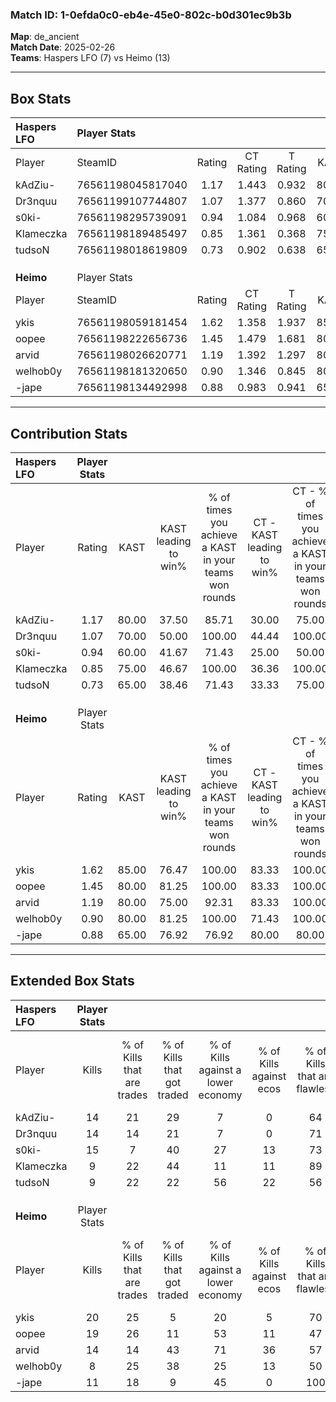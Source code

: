 ### Match ID: 1-0efda0c0-eb4e-45e0-802c-b0d301ec9b3b  
**Map**: de_ancient  
**Match Date**: 2025-02-26  
**Teams**: Haspers LFO (7) vs Heimo (13)  

---  

## Box Stats  

| **Haspers LFO** | Player Stats      |        |           |          |       |      |       |         |        |      |     |
| :- | :- | :-: | :-: | :-: | :-: | :-: | :-: | :-: | :-: | :-: | :-: |
| Player          | SteamID           | Rating | CT Rating | T Rating | KAST  | ADR  | Kills | Assists | Deaths | K/D  | HS% |
| kAdZiu-         | 76561198045817040 |  1.17  |   1.443   |  0.932   | 80.00 | 86.6 |  14   |    3    |   14   | 1.00 | 78  |
| Dr3nquu         | 76561199107744807 |  1.07  |   1.377   |  0.860   | 70.00 | 71.4 |  14   |    3    |   13   | 1.08 | 71  |
| s0ki-           | 76561198295739091 |  0.94  |   1.084   |  0.968   | 60.00 | 64.3 |  15   |    3    |   16   | 0.94 | 53  |
| Klameczka       | 76561198189485497 |  0.85  |   1.361   |  0.368   | 75.00 | 61.6 |   9   |    6    |   14   | 0.64 | 55  |
| tudsoN          | 76561198018619809 |  0.73  |   0.902   |  0.638   | 65.00 | 54.8 |   9   |    5    |   15   | 0.60 | 77  |
|                 |                   |        |           |          |       |      |       |         |        |      |     |
|                 |                   |        |           |          |       |      |       |         |        |      |     |
|                 |                   |        |           |          |       |      |       |         |        |      |     |
| **Heimo**       | Player Stats      |        |           |          |       |      |       |         |        |      |     |
| Player          | SteamID           | Rating | CT Rating | T Rating | KAST  | ADR  | Kills | Assists | Deaths | K/D  | HS% |
| ykis            | 76561198059181454 |  1.62  |   1.358   |  1.937   | 85.00 | 91.8 |  20   |    5    |   9    | 2.22 | 40  |
| oopee           | 76561198222656736 |  1.45  |   1.479   |  1.681   | 80.00 | 94.1 |  19   |    6    |   13   | 1.46 | 47  |
| arvid           | 76561198026620771 |  1.19  |   1.392   |  1.297   | 80.00 | 88.6 |  14   |    5    |   14   | 1.00 | 50  |
| welhob0y        | 76561198181320650 |  0.90  |   1.346   |  0.845   | 80.00 | 68.9 |   8   |    6    |   13   | 0.62 | 50  |
| -jape           | 76561198134492998 |  0.88  |   0.983   |  0.941   | 65.00 | 54.2 |  11   |    4    |   12   | 0.92 | 18  |
---  

## Contribution Stats  

| **Haspers LFO** | Player Stats |       |                      |                                                        |                           |                                                             |                          |                                                            |
| :- | :-: | :-: | :-: | :-: | :-: | :-: | :-: | :-: |
| Player          |    Rating    | KAST  | KAST leading to win% | % of times you achieve a KAST in your teams won rounds | CT - KAST leading to win% | CT - % of times you achieve a KAST in your teams won rounds | T - KAST leading to win% | T - % of times you achieve a KAST in your teams won rounds |
| kAdZiu-         |     1.17     | 80.00 |        37.50         |                         85.71                          |           30.00           |                            75.00                            |          50.00           |                           100.00                           |
| Dr3nquu         |     1.07     | 70.00 |        50.00         |                         100.00                         |           44.44           |                           100.00                            |          60.00           |                           100.00                           |
| s0ki-           |     0.94     | 60.00 |        41.67         |                         71.43                          |           25.00           |                            50.00                            |          75.00           |                           100.00                           |
| Klameczka       |     0.85     | 75.00 |        46.67         |                         100.00                         |           36.36           |                           100.00                            |          75.00           |                           100.00                           |
| tudsoN          |     0.73     | 65.00 |        38.46         |                         71.43                          |           33.33           |                            75.00                            |          50.00           |                           66.67                            |
|                 |              |       |                      |                                                        |                           |                                                             |                          |                                                            |
|                 |              |       |                      |                                                        |                           |                                                             |                          |                                                            |
|                 |              |       |                      |                                                        |                           |                                                             |                          |                                                            |
| **Heimo**       | Player Stats |       |                      |                                                        |                           |                                                             |                          |                                                            |
| Player          |    Rating    | KAST  | KAST leading to win% | % of times you achieve a KAST in your teams won rounds | CT - KAST leading to win% | CT - % of times you achieve a KAST in your teams won rounds | T - KAST leading to win% | T - % of times you achieve a KAST in your teams won rounds |
| ykis            |     1.62     | 85.00 |        76.47         |                         100.00                         |           83.33           |                           100.00                            |          72.73           |                           100.00                           |
| oopee           |     1.45     | 80.00 |        81.25         |                         100.00                         |           83.33           |                           100.00                            |          80.00           |                           100.00                           |
| arvid           |     1.19     | 80.00 |        75.00         |                         92.31                          |           83.33           |                           100.00                            |          70.00           |                           87.50                            |
| welhob0y        |     0.90     | 80.00 |        81.25         |                         100.00                         |           71.43           |                           100.00                            |          88.89           |                           100.00                           |
| -jape           |     0.88     | 65.00 |        76.92         |                         76.92                          |           80.00           |                            80.00                            |          75.00           |                           75.00                            |
---  

## Extended Box Stats  

| **Haspers LFO** | Player Stats |                            |                            |                                    |                         |                              |                                 |        |                             |                                     |                          |                               |                            |
| :- | :-: | :-: | :-: | :-: | :-: | :-: | :-: | :-: | :-: | :-: | :-: | :-: | :-: |
| Player          |    Kills     | % of Kills that are trades | % of Kills that got traded | % of Kills against a lower economy | % of Kills against ecos | % of Kills that are flawless | % of Kills that are close duels | Deaths | % of Deaths that get traded | % of Deaths against a lower economy | % of Deaths against ecos | % of Deaths that are flawless | % of Deaths that are close |
| kAdZiu-         |      14      |             21             |             29             |                 7                  |            0            |              64              |                0                |   14   |             14              |                 14                  |            0             |              64               |             0              |
| Dr3nquu         |      14      |             14             |             21             |                 7                  |            0            |              71              |                0                |   13   |             23              |                 15                  |            0             |              69               |             0              |
| s0ki-           |      15      |             7              |             40             |                 27                 |           13            |              73              |                7                |   16   |             19              |                 19                  |            6             |              63               |             0              |
| Klameczka       |      9       |             22             |             44             |                 11                 |           11            |              89              |               11                |   14   |             21              |                 21                  |            0             |              57               |             14             |
| tudsoN          |      9       |             22             |             22             |                 56                 |           22            |              56              |               11                |   15   |             13              |                 13                  |            0             |              73               |             0              |
|                 |              |                            |                            |                                    |                         |                              |                                 |        |                             |                                     |                          |                               |                            |
|                 |              |                            |                            |                                    |                         |                              |                                 |        |                             |                                     |                          |                               |                            |
|                 |              |                            |                            |                                    |                         |                              |                                 |        |                             |                                     |                          |                               |                            |
| **Heimo**       | Player Stats |                            |                            |                                    |                         |                              |                                 |        |                             |                                     |                          |                               |                            |
| Player          |    Kills     | % of Kills that are trades | % of Kills that got traded | % of Kills against a lower economy | % of Kills against ecos | % of Kills that are flawless | % of Kills that are close duels | Deaths | % of Deaths that get traded | % of Deaths against a lower economy | % of Deaths against ecos | % of Deaths that are flawless | % of Deaths that are close |
| ykis            |      20      |             25             |             5              |                 20                 |            5            |              70              |                5                |   9    |             22              |                 22                  |            0             |              89               |             0              |
| oopee           |      19      |             26             |             11             |                 53                 |           11            |              47              |                0                |   13   |             38              |                 23                  |            8             |              77               |             0              |
| arvid           |      14      |             14             |             43             |                 71                 |           36            |              57              |                7                |   14   |             36              |                 29                  |            7             |              64               |             7              |
| welhob0y        |      8       |             25             |             38             |                 25                 |           13            |              50              |                0                |   13   |             38              |                 23                  |            8             |              46               |             15             |
| -jape           |      11      |             18             |             9              |                 45                 |            0            |             100              |                0                |   12   |             17              |                 33                  |            8             |              75               |             0              |
